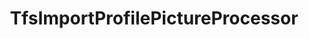 ---
optionsClassName: TfsImportProfilePictureProcessorOptions
optionsClassFullName: MigrationTools.Processors.TfsImportProfilePictureProcessorOptions
configurationSamples:
- name: defaults
  order: 2
  description: 
  code: There are no defaults! Check the sample for options!
  sampleFor: MigrationTools.Processors.TfsImportProfilePictureProcessorOptions
- name: sample
  order: 1
  description: 
  code: There is no sample, but you can check the classic below for a general feel.
  sampleFor: MigrationTools.Processors.TfsImportProfilePictureProcessorOptions
- name: classic
  order: 3
  description: 
  code: >-
    {
      "$type": "TfsImportProfilePictureProcessorOptions",
      "Enabled": false,
      "SourceName": null,
      "TargetName": null
    }
  sampleFor: MigrationTools.Processors.TfsImportProfilePictureProcessorOptions
description: Downloads corporate images and updates TFS/Azure DevOps profiles
className: TfsImportProfilePictureProcessor
typeName: Processors
architecture: 
options:
- parameterName: Enabled
  type: Boolean
  description: If set to `true` then the processor will run. Set to `false` and the processor will not run.
  defaultValue: missing XML code comments
- parameterName: SourceName
  type: String
  description: This is the `IEndpoint` that will be used as the source of the Migration. Can be null for a write only processor.
  defaultValue: missing XML code comments
- parameterName: TargetName
  type: String
  description: This is the `IEndpoint` that will be used as the Target of the Migration. Can be null for a read only processor.
  defaultValue: missing XML code comments
status: alpha
processingTarget: Profiles
classFile: src/MigrationTools.Clients.TfsObjectModel/Processors/TfsImportProfilePictureProcessor.cs
optionsClassFile: src/MigrationTools.Clients.TfsObjectModel/Processors/TfsImportProfilePictureProcessorOptions.cs
notes:
  exists: false
  path: docs/Reference/Processors/TfsImportProfilePictureProcessor-notes.md
  markdown: ''

redirectFrom:
- /Reference/Processors/TfsImportProfilePictureProcessorOptions/
layout: reference
toc: true
permalink: /Reference/Processors/TfsImportProfilePictureProcessor/
title: TfsImportProfilePictureProcessor
categories:
- Processors
- 
topics:
- topic: notes
  path: docs/Reference/Processors/TfsImportProfilePictureProcessor-notes.md
  exists: false
  markdown: ''
- topic: introduction
  path: docs/Reference/Processors/TfsImportProfilePictureProcessor-introduction.md
  exists: false
  markdown: ''

---